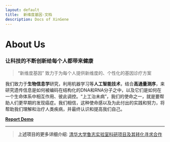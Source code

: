 ```yaml
---
layout: default
title:  新维度基因-文档
description: Docs of XinGene
---
```





# About Us

### 让科技的不断创新给每个人都带来健康

>  “新维度基因” 致力于为每个人提供新维度的、个性化的基因诊疗方案 



我们致力于**生物信息学**研究，利用机器学习等**人工智能技术**，结合**高通量测序**，来研究遗传信息是如何被编码在结构化的DNA和RNA分子之中，以及它们是如何在一个生命体系中相互作用、彼此调控。“上工治未病”，我们的使命之一，就是要帮助人们更早期的发现癌症。我们相信，这种使命感以及为此付出的实践和努力，将帮助我们理解和治疗人类疾病，并最终认识和提高我们自己。



[**Report Demo**](/reports/report_demo1)

---



> **上述项目的更多详细介绍**: [清华大学鲁志实验室科研项目及其转化寻求合作](https://www.ncrnalab.org/open)